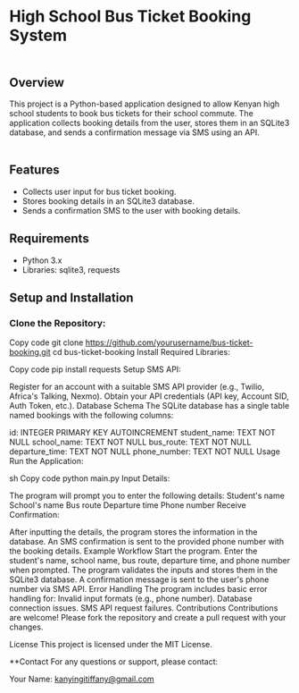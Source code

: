 <h1><b><strong>High School Bus Ticket Booking System</strong></b></h1>
<h2><br>Overview </br></h2>
This project is a Python-based application designed to allow Kenyan high school students to book bus tickets for their school commute. The application collects booking details from the user, stores them in an SQLite3 database, and sends a confirmation message via SMS using an API.
<br></br>
<h2><b>Features</b></h2>
<ul>
<li>Collects user input for bus ticket booking.</li>
<li>Stores booking details in an SQLite3 database.</li>
<li>Sends a confirmation SMS to the user with booking details.</li>
</ul>
<h2><b>Requirements</b></h2>
<ul>
<li>Python 3.x</li>
<li>Libraries: sqlite3, requests</li>
</ul>

<h2><b>Setup and Installation</b></h2>
<h3><b>Clone the Repository:</b></h3>


Copy code
git clone https://github.com/yourusername/bus-ticket-booking.git
cd bus-ticket-booking
Install Required Libraries:


Copy code
pip install requests
Setup SMS API:

Register for an account with a suitable SMS API provider (e.g., Twilio, Africa's Talking, Nexmo).
Obtain your API credentials (API key, Account SID, Auth Token, etc.).
Database Schema
The SQLite database has a single table named bookings with the following columns:

id: INTEGER PRIMARY KEY AUTOINCREMENT
student_name: TEXT NOT NULL
school_name: TEXT NOT NULL
bus_route: TEXT NOT NULL
departure_time: TEXT NOT NULL
phone_number: TEXT NOT NULL
Usage
Run the Application:

sh
Copy code
python main.py
Input Details:

The program will prompt you to enter the following details:
Student's name
School's name
Bus route
Departure time
Phone number
Receive Confirmation:

After inputting the details, the program stores the information in the database.
An SMS confirmation is sent to the provided phone number with the booking details.
Example Workflow
Start the program.
Enter the student's name, school name, bus route, departure time, and phone number when prompted.
The program validates the inputs and stores them in the SQLite3 database.
A confirmation message is sent to the user's phone number via SMS API.
Error Handling
The program includes basic error handling for:
Invalid input formats (e.g., phone number).
Database connection issues.
SMS API request failures.
Contributions
Contributions are welcome! Please fork the repository and create a pull request with your changes.

License
This project is licensed under the MIT License.

**Contact
For any questions or support, please contact:

Your Name: kanyingitiffany@gmail.com
